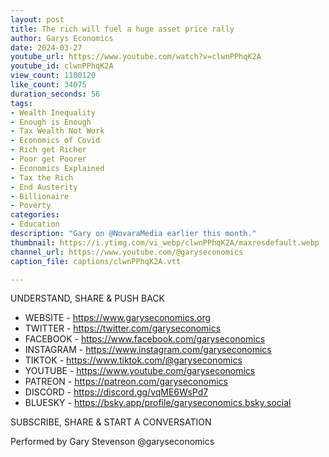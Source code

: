 ```yaml
---
layout: post
title: The rich will fuel a huge asset price rally
author: Garys Economics
date: 2024-03-27
youtube_url: https://www.youtube.com/watch?v=clwnPPhqK2A
youtube_id: clwnPPhqK2A
view_count: 1100120
like_count: 34075
duration_seconds: 56
tags:
- Wealth Inequality
- Enough is Enough
- Tax Wealth Not Work
- Economics of Covid
- Rich get Richer
- Poor get Poorer
- Economics Explained
- Tax the Rich
- End Austerity
- Billionaire
- Poverty
categories:
- Education
description: "Gary on @NovaraMedia earlier this month."
thumbnail: https://i.ytimg.com/vi_webp/clwnPPhqK2A/maxresdefault.webp
channel_url: https://www.youtube.com/@garyseconomics
caption_file: captions/clwnPPhqK2A.vtt

---
```


UNDERSTAND, SHARE & PUSH BACK

- WEBSITE - https://www.garyseconomics.org
- TWITTER  - https://twitter.com/garyseconomics
- FACEBOOK - https://www.facebook.com/garyseconomics
- INSTAGRAM  - https://www.instagram.com/garyseconomics
- TIKTOK - https://www.tiktok.com/@garyseconomics
- YOUTUBE -  https://www.youtube.com/garyseconomics
- PATREON - https://patreon.com/garyseconomics
- DISCORD - https://discord.gg/vqME6WsPd7
- BLUESKY - https://bsky.app/profile/garyseconomics.bsky.social

SUBSCRIBE, SHARE & START A CONVERSATION

Performed by Gary Stevenson
@garyseconomics
